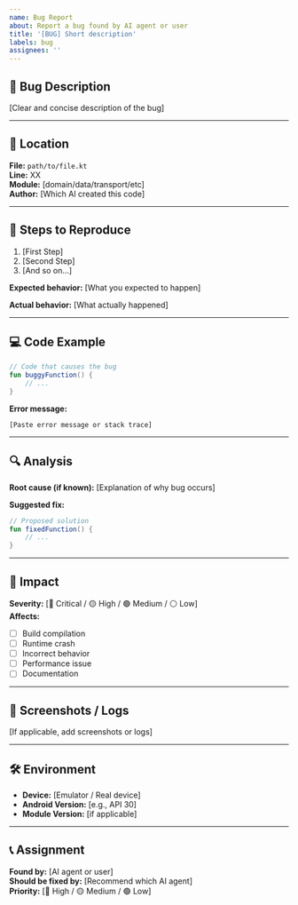 ```yaml
---
name: Bug Report
about: Report a bug found by AI agent or user
title: '[BUG] Short description'
labels: bug
assignees: ''
---
```


## 🐛 Bug Description

[Clear and concise description of the bug]

---

## 📍 Location

**File:** `path/to/file.kt`  
**Line:** XX  
**Module:** [domain/data/transport/etc]  
**Author:** [Which AI created this code]

---

## 🔄 Steps to Reproduce

1. [First Step]
2. [Second Step]
3. [And so on...]

**Expected behavior:**
[What you expected to happen]

**Actual behavior:**
[What actually happened]

---

## 💻 Code Example

```kotlin
// Code that causes the bug
fun buggyFunction() {
    // ...
}
```

**Error message:**
```
[Paste error message or stack trace]
```

---

## 🔍 Analysis

**Root cause (if known):**
[Explanation of why bug occurs]

**Suggested fix:**
```kotlin
// Proposed solution
fun fixedFunction() {
    // ...
}
```

---

## 🎯 Impact

**Severity:** [🔴 Critical / 🟡 High / 🟢 Medium / ⚪ Low]  
**Affects:**
- [ ] Build compilation
- [ ] Runtime crash
- [ ] Incorrect behavior
- [ ] Performance issue
- [ ] Documentation

---

## 📸 Screenshots / Logs

[If applicable, add screenshots or logs]

---

## 🛠️ Environment

- **Device:** [Emulator / Real device]
- **Android Version:** [e.g., API 30]
- **Module Version:** [if applicable]

---

## 📞 Assignment

**Found by:** [AI agent or user]  
**Should be fixed by:** [Recommend which AI agent]  
**Priority:** [🔴 High / 🟡 Medium / 🟢 Low]

